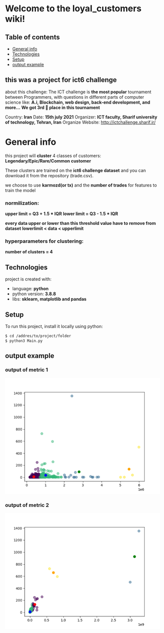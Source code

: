 # Welcome to the loyal_customers wiki!
## Table of contents
* [General info](#general-info)
* [Technologies](#technologies)
* [Setup](#setup)
* [output example](#output-example)

## this was a project for ict6 challenge
about this challenge:
The ICT challenge is **the most popular** tournament between Programmers, with questions in different parts of computer science like: **A.i, Blockchain, web design, back-end development, and more...**
**We got 3rd 🥉 place in this tournament**

Country: **Iran**
Date: **15th july 2021**
Organizer: **ICT faculty, Sharif university of technology,  Tehran, Iran**
Organize Website: http://ictchallenge.sharif.ir/

# General info
this project will **cluster** 4 classes of customers: **Legendary/Epic/Rare/Common customer**

These clusters are trained on the **ict6 challenge dataset** and you can download it from the repository (trade.csv).

we choose to use **karmozd(or tx)** and the **number of trades** for features to train the model

### normilization:

**upper limit = Q3 + 1.5 * IQR**
**lower limit = Q3 - 1.5 * IQR**

**every data upper or lower than this threshold value have to remove from dataset**
**lowerlimit < data < upperlimit**


### hyperparameters for clustering:

**number of clusters = 4**


## Technologies
project is created with:

* language: **python**
* python version: **3.8.8**
* libs: **sklearn, matplotlib and pandas**

## Setup
To run this project, install it locally using python:
```
$ cd /addres/to/project/folder
$ python3 Main.py
```


## output example
### output of metric 1
![alt text](./output_metric_1.png?raw=true)

### output of metric 2
![alt text](./output_metric_2.png?raw=true)
